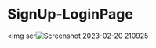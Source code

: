 # SignUp-LoginPage

<img scr![Screenshot 2023-02-20 210925](https://user-images.githubusercontent.com/61920916/220254143-3e29c9da-8787-4d9a-971b-0d3110526f87.png)
